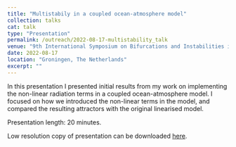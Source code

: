 ```yaml
---
title: "Multistabily in a coupled ocean-atmosphere model"
collection: talks
cat: talk
type: "Presentation"
permalink: /outreach/2022-08-17-multistability_talk
venue: "9th International Symposium on Bifurcations and Instabilities in Fluid Dynamics (BIFD22)"
date: 2022-08-17
location: "Groningen, The Netherlands"
excerpt: ""
---
```


In this presentation I presented initial results from my work on implementing the non-linear radiation terms in a coupled ocean-atmosphere model. I focused on how we introduced the non-linear terms in the model, and compared the resulting attractors with the original linearised model.

Presentation length: 20 minutes.

Low resolution copy of presentation can be downloaded [here](../files/Hamilton_BIFD_2022.pdf).